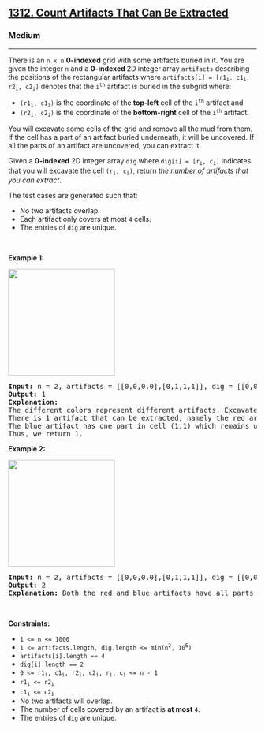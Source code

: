 <h2><a href="https://leetcode.com/problems/count-artifacts-that-can-be-extracted/">1312. Count Artifacts That Can Be Extracted</a></h2><h3>Medium</h3><hr><p>There is an <code>n x n</code> <strong>0-indexed</strong> grid with some artifacts buried in it. You are given the integer <code>n</code> and a <strong>0-indexed </strong>2D integer array <code>artifacts</code> describing the positions of the rectangular artifacts where <code>artifacts[i] = [r1<sub>i</sub>, c1<sub>i</sub>, r2<sub>i</sub>, c2<sub>i</sub>]</code> denotes that the <code>i<sup>th</sup></code> artifact is buried in the subgrid where:</p>

<ul>
	<li><code>(r1<sub>i</sub>, c1<sub>i</sub>)</code> is the coordinate of the <strong>top-left</strong> cell of the <code>i<sup>th</sup></code> artifact and</li>
	<li><code>(r2<sub>i</sub>, c2<sub>i</sub>)</code> is the coordinate of the <strong>bottom-right</strong> cell of the <code>i<sup>th</sup></code> artifact.</li>
</ul>

<p>You will excavate some cells of the grid and remove all the mud from them. If the cell has a part of an artifact buried underneath, it will be uncovered. If all the parts of an artifact are uncovered, you can extract it.</p>

<p>Given a <strong>0-indexed</strong> 2D integer array <code>dig</code> where <code>dig[i] = [r<sub>i</sub>, c<sub>i</sub>]</code> indicates that you will excavate the cell <code>(r<sub>i</sub>, c<sub>i</sub>)</code>, return <em>the number of artifacts that you can extract</em>.</p>

<p>The test cases are generated such that:</p>

<ul>
	<li>No two artifacts overlap.</li>
	<li>Each artifact only covers at most <code>4</code> cells.</li>
	<li>The entries of <code>dig</code> are unique.</li>
</ul>

<p>&nbsp;</p>
<p><strong class="example">Example 1:</strong></p>
<img alt="" src="https://assets.leetcode.com/uploads/2019/09/16/untitled-diagram.jpg" style="width: 216px; height: 216px;" />
<pre>
<strong>Input:</strong> n = 2, artifacts = [[0,0,0,0],[0,1,1,1]], dig = [[0,0],[0,1]]
<strong>Output:</strong> 1
<strong>Explanation:</strong> 
The different colors represent different artifacts. Excavated cells are labeled with a &#39;D&#39; in the grid.
There is 1 artifact that can be extracted, namely the red artifact.
The blue artifact has one part in cell (1,1) which remains uncovered, so we cannot extract it.
Thus, we return 1.
</pre>

<p><strong class="example">Example 2:</strong></p>
<img alt="" src="https://assets.leetcode.com/uploads/2019/09/16/untitled-diagram-1.jpg" style="width: 216px; height: 216px;" />
<pre>
<strong>Input:</strong> n = 2, artifacts = [[0,0,0,0],[0,1,1,1]], dig = [[0,0],[0,1],[1,1]]
<strong>Output:</strong> 2
<strong>Explanation:</strong> Both the red and blue artifacts have all parts uncovered (labeled with a &#39;D&#39;) and can be extracted, so we return 2. 
</pre>

<p>&nbsp;</p>
<p><strong>Constraints:</strong></p>

<ul>
	<li><code>1 &lt;= n &lt;= 1000</code></li>
	<li><code>1 &lt;= artifacts.length, dig.length &lt;= min(n<sup>2</sup>, 10<sup>5</sup>)</code></li>
	<li><code>artifacts[i].length == 4</code></li>
	<li><code>dig[i].length == 2</code></li>
	<li><code>0 &lt;= r1<sub>i</sub>, c1<sub>i</sub>, r2<sub>i</sub>, c2<sub>i</sub>, r<sub>i</sub>, c<sub>i</sub> &lt;= n - 1</code></li>
	<li><code>r1<sub>i</sub> &lt;= r2<sub>i</sub></code></li>
	<li><code>c1<sub>i</sub> &lt;= c2<sub>i</sub></code></li>
	<li>No two artifacts will overlap.</li>
	<li>The number of cells covered by an artifact is <strong>at most</strong> <code>4</code>.</li>
	<li>The entries of <code>dig</code> are unique.</li>
</ul>
